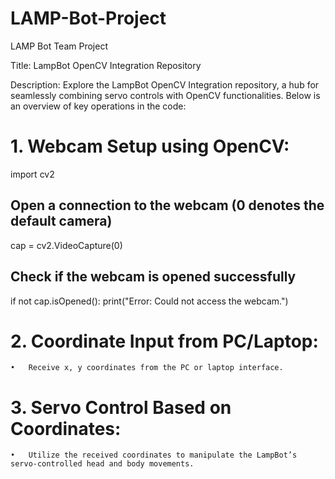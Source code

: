 # LAMP-Bot-Project
 LAMP Bot Team Project 

 Title: LampBot OpenCV Integration Repository

Description: Explore the LampBot OpenCV Integration repository, a hub for seamlessly combining servo controls with OpenCV functionalities. Below is an overview of key operations in the code:

# 	1.	Webcam Setup using OpenCV:

import cv2

## Open a connection to the webcam (0 denotes the default camera)
cap = cv2.VideoCapture(0)

## Check if the webcam is opened successfully
if not cap.isOpened():
    print("Error: Could not access the webcam.")


# 	2.	Coordinate Input from PC/Laptop:
	•	Receive x, y coordinates from the PC or laptop interface.
# 	3.	Servo Control Based on Coordinates:
	•	Utilize the received coordinates to manipulate the LampBot’s servo-controlled head and body movements.
